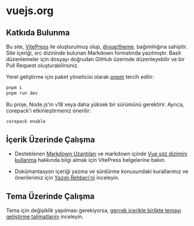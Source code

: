 # vuejs.org

## Katkıda Bulunma

Bu site, [VitePress](https://github.com/vuejs/vitepress) ile oluşturulmuş olup, [@vue/theme](https://github.com/vuejs/vue-theme). bağımlılığına sahiptir. Site içeriği, src dizininde bulunan Markdown formatında yazılmıştır. Basit düzenlemeler için dosyayı doğrudan GitHub üzerinde düzenleyebilir ve bir Pull Request oluşturabilirsiniz.

Yerel geliştirme için paket yöneticisi olarak [pnpm](https://pnpm.io/) tercih edilir:

```bash
pnpm i
pnpm run dev
```
Bu proje, Node.js'in v18 veya daha yüksek bir sürümünü gerektirir. Ayrıca, corepack'i etkinleştirmeniz önerilir:

```bash
corepack enable
```

## İçerik Üzerinde Çalışma

- Desteklenen [Markdown Uzantıları](https://vitepress.dev/guide/markdown) ve markdown içinde [Vue söz dizimini kullanma](https://vitepress.dev/guide/using-vue) hakkında bilgi almak için VitePress belgelerine bakın.
  
- Dokümantasyon içeriği yazma ve sürdürme konusundaki kurallarımız ve önerilerimiz için [Yazım Rehberi'ni](https://github.com/vuejs/docs/blob/main/.github/contributing/writing-guide.md) inceleyin.

## Tema Üzerinde Çalışma

Tema için değişiklik yapılması gerekiyorsa, [gerçek içerikle birlikte temayı geliştirme talimatlarını](https://github.com/vuejs/vue-theme#developing-with-real-content) inceleyin.
